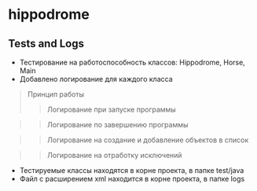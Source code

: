 # hippodrome
## Tests and Logs

* Тестирование на работоспособность классов: Hippodrome, Horse, Main
* Добавлено логирование для каждого класса
> Принцип работы
>> Логирование при запуске программы

>> Логирование по завершению программы

>> Логирование на создание и добавление объектов в список

>> Логирование на отработку исключений

* Тестируемые классы находятся в корне проекта, в папке test/java
* Файл с расширением xml находится в корне проекта, в папке logs

